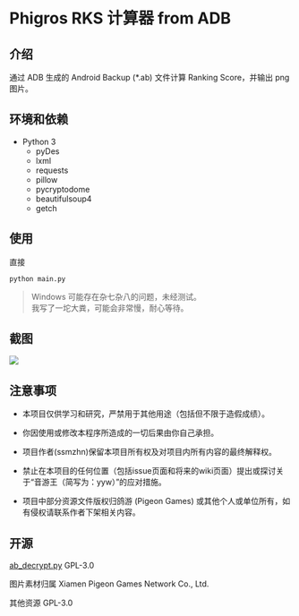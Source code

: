 # Phigros RKS 计算器 from ADB
## 介绍
通过 ADB 生成的 Android Backup (\*.ab) 文件计算 Ranking Score，并输出 png 图片。
## 环境和依赖
* Python 3
    * pyDes
    * lxml
	* requests
	* pillow
	* pycryptodome
	* beautifulsoup4
	* getch
## 使用
直接
```
python main.py
```

> Windows 可能存在杂七杂八的问题，未经测试。  
> 我写了一坨大粪，可能会非常慢，耐心等待。

## 截图
![](https://s3.bmp.ovh/imgs/2022/08/17/a57e6ef7095dc6bb.png)

## 注意事项

- 本项目仅供学习和研究，严禁用于其他用途（包括但不限于造假成绩）。

- 你因使用或修改本程序所造成的一切后果由你自己承担。

- 项目作者(ssmzhn)保留本项目所有权及对项目内所有内容的最终解释权。

- 禁止在本项目的任何位置（包括issue页面和将来的wiki页面）提出或探讨关于“音游王（简写为：yyw）”的应对措施。

- 项目中部分资源文件版权归鸽游 (Pigeon Games) 或其他个人或单位所有，如有侵权请联系作者下架相关内容。

## 开源
[ab\_decrypt.py](https://github.com/lclevy/ab_decrypt) GPL-3.0

图片素材归属 Xiamen Pigeon Games Network Co., Ltd.

其他资源 GPL-3.0
